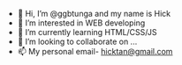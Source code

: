 - 👋 Hi, I’m @ggbtunga and my name is Hick
- 👀 I’m interested in WEB developing
- 🌱 I’m currently learning HTML/CSS/JS
- 💞️ I’m looking to collaborate on ...
- 📫 My personal email- hicktan@gmail.com

<!---
ggbtunga/ggbtunga is a ✨ special ✨ repository because its `README.md` (this file) appears on your GitHub profile.
You can click the Preview link to take a look at your changes.
--->
